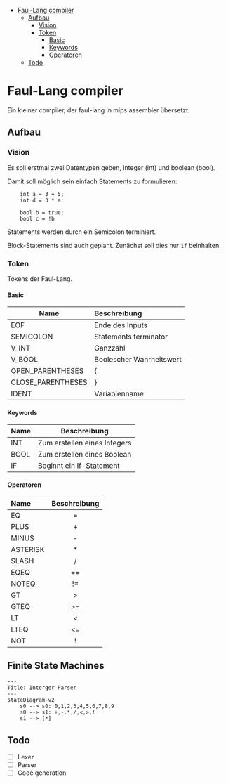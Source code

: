 <!-- TOC -->
* [Faul-Lang compiler](#faul-lang-compiler)
  * [Aufbau](#aufbau)
    * [Vision](#vision)
    * [Token](#token)
      * [Basic](#basic)
      * [Keywords](#keywords)
      * [Operatoren](#operatoren)
  * [Todo](#todo)
<!-- TOC -->
# Faul-Lang compiler
Ein kleiner compiler, der faul-lang in mips assembler übersetzt.

## Aufbau
### Vision
Es soll erstmal zwei Datentypen geben, integer (int) und boolean (bool).

Damit soll möglich sein einfach Statements zu formulieren:
```
    int a = 3 + 5;
    int d = 3 * a:
    
    bool b = true;
    bool c = !b
```
Statements werden durch ein Semicolon terminiert.

Block-Statements sind auch geplant. Zunächst soll dies nur `if` beinhalten.

### Token
Tokens der Faul-Lang.
#### Basic

| Name              | Beschreibung             |
|-------------------|:-------------------------|
| EOF               | Ende des Inputs          |
| SEMICOLON         | Statements terminator    |
| V_INT             | Ganzzahl                 |
| V_BOOL            | Boolescher Wahrheitswert |
| OPEN_PARENTHESES  | {                        |
| CLOSE_PARENTHESES | }                        |
| IDENT             | Variablenname            |

#### Keywords

| Name | Beschreibung                 |
|------|------------------------------|
| INT  | Zum erstellen eines Integers |
| BOOL | Zum erstellen eines Boolean  |
| IF   | Beginnt ein If-Statement     |

#### Operatoren

| Name     | Beschreibung |
|:---------|:------------:|
| EQ       |      =       |
| PLUS     |      +       |
| MINUS    |      -       |
| ASTERISK |      *       |
| SLASH    |      /       |
| EQEQ     |      ==      | 
| NOTEQ    |      !=      |
| GT       |      >       |
| GTEQ     |      >=      |
| LT       |      <       |
| LTEQ     |      <=      |
| NOT      |      !       |

## Finite State Machines


```mermaid
---
Title: Interger Parser
---
stateDiagram-v2
    s0 --> s0: 0,1,2,3,4,5,6,7,8,9 
    s0 --> s1: +,-.*,/,<,>,!
    s1 --> [*]
```

## Todo
- [ ] Lexer
- [ ] Parser
- [ ] Code generation
